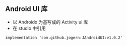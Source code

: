 ## Android UI 库

* 以 Androidx 为基写成的 Activity ui 库
* 在 studio 中引用

~~~
implementation 'com.github.jogern:JAndroidUI:v1.0.2'
~~~